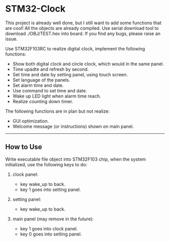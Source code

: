 # STM32-Clock

This project is already well done, but I still want to add some functions that are cool! All the objects are already compiled. Use serial download tool to download ./OBJ/TEST.hex into board. If you find any bugs, please raise an issue.

Use STM32F103RC to realize digital clock, implement the following functions:
* Show both digital clock and circle clock, which would in the same panel.
* Time upadte and refresh by second.
* Set time and date by setting panel, using touch screen.
* Set language of the panels.
* Set alarm time and date.
* Use command to set time and date.
* Wake up LED light when alarm time reach.
* Realize counting down timer.

The following functions are in plan but not realize:
* GUI optimization.
* Welcome message (or instructions) shown on main panel.

----

## How to Use

Write executable file object into STM32F103 chip, when the system initialized, use the following keys to do:

1. clock panel:
	* key wake_up to back.
	* key 1 goes into setting panel.

2. setting panel:
	* key wake_up to back.

3. main panel (may remove in the future):
	* key 1 goes into clock panel.
	* key 0 goes into setting panel.